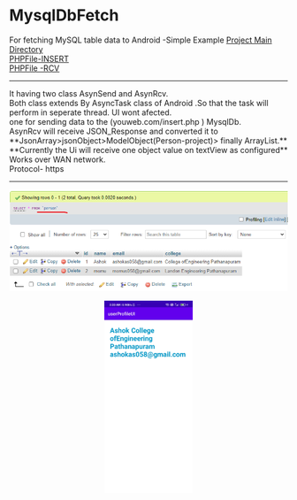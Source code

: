 # MysqlDbFetch
For fetching MySQL table data to Android -Simple Example 
[Project Main Directory](https://github.com/ashokas058/MysqlDbFetch/tree/master/app/src/main/java/com/ashokas/userprofileui)
<br/>
[PHPFile-INSERT](https://github.com/ashokas058/MysqlDbFetch/blob/master/Php/PhpInsert.php)
<br/>
[PHPFile -RCV](https://github.com/ashokas058/MysqlDbFetch/blob/master/Php/phpselect.php)
<hr/>
It having two class AsynSend and AsynRcv.
<br/>
Both class extends By AsyncTask class of Android .So that the task will perform in seperate thread.
UI wont afected.
<br/>
one for sending data to the (youweb.com/insert.php ) MysqlDb.
<br/>
AsynRcv will receive JSON_Response and converted it to **JsonArray>jsonObject>ModelObject(Person-project)> finally ArrayList<Person>.**
 <br/>
**Currently the Ui will receive one object value on textView as configured**
 
  <br/>
  Works over WAN network.
   <br/>
  Protocol- https
  <hr/>
  
   <p align="center">
<img  src="https://github.com/ashokas058/MysqlDbFetch/blob/master/Screenshot/personModel_table.png"
  alt="Home UI">
</p>
  
  <p align="center">
<img width="160" src="https://github.com/ashokas058/MysqlDbFetch/blob/master/Screenshot/Screenshot_2021-05-09-03-33-23-483_com.ashokas.userprofileui.jpg"
  alt="Home UI">
</p>
